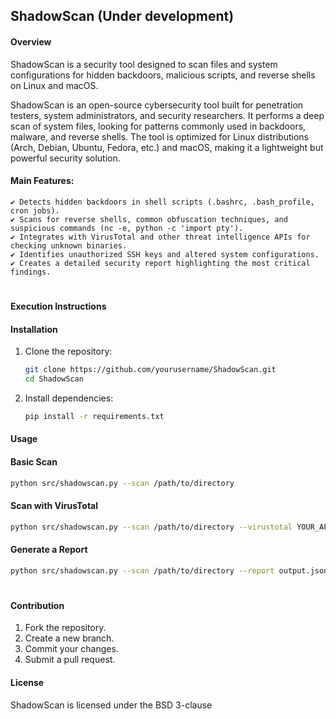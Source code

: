 ## ShadowScan (Under development)

#### Overview
ShadowScan is a security tool designed to scan files and system configurations for hidden backdoors, malicious scripts, and reverse shells on Linux and macOS.

ShadowScan is an open-source cybersecurity tool built for penetration testers, system administrators, and security researchers.
It performs a deep scan of system files, looking for patterns commonly used in backdoors, malware, and reverse shells.
The tool is optimized for Linux distributions (Arch, Debian, Ubuntu, Fedora, etc.) and macOS, making it a lightweight but powerful security solution.

#### Main Features:

    ✔ Detects hidden backdoors in shell scripts (.bashrc, .bash_profile, cron jobs).
    ✔ Scans for reverse shells, common obfuscation techniques, and suspicious commands (nc -e, python -c 'import pty').
    ✔ Integrates with VirusTotal and other threat intelligence APIs for checking unknown binaries.
    ✔ Identifies unauthorized SSH keys and altered system configurations.
    ✔ Creates a detailed security report highlighting the most critical findings.

#

#### Execution Instructions
#### Installation
1. Clone the repository:
   ```bash
   git clone https://github.com/yourusername/ShadowScan.git
   cd ShadowScan
   ```
2. Install dependencies:
   ```bash
   pip install -r requirements.txt
   ```

#### Usage
#### Basic Scan
```bash
python src/shadowscan.py --scan /path/to/directory
```

#### Scan with VirusTotal
```bash
python src/shadowscan.py --scan /path/to/directory --virustotal YOUR_API_KEY
```

#### Generate a Report
```bash
python src/shadowscan.py --scan /path/to/directory --report output.json
```

#


#### Contribution
1. Fork the repository.
2. Create a new branch.
3. Commit your changes.
4. Submit a pull request.

#### License
ShadowScan is licensed under the BSD 3-clause

